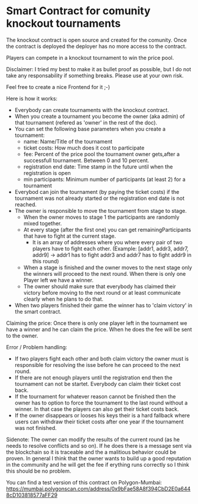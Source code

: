 # Smart Contract for comunity knockout tournaments

The knockout contract is open source and created for the comunity. Once the contract is deployed the deployer has no more access to the contract. 

Players can compete in a knockout tournament to win the price pool. 

Disclaimer: I tried my best to make it as bullet proof as possible, but I do not take any responsability if something breaks. Please use at your own risk. 

Feel free to create a nice Frontend for it ;-)

Here is how it works:
- Everybody can create tournaments with the knockout contract. 
- When you create a tournament you become the owner (aka admin) of that tournament (refered as 'owner' in the rest of the doc). 
- You can set the following base parameters when you create a tournament:
  - name: Name/Title of the tournament
  - ticket costs: How much does it cost to participate 
  - fee: Percent of the price pool the tournament owner gets,after a successfull tournament. Between 0 and 10 percent. 
  - registration end date: Time stamp in the future until when the registration is open
  - min participants: Minimum number of participants (at least 2) for a tournament
- Everybod can join the tournament (by paying the ticket costs) if the tournament was not already started or the registration end date is not reached.
- The owner is responsible to move the tournament from stage to stage.
  - When the owner moves to stage 1 the participants are randomly mixed together. 
  - At every stage (after the first one) you can get remainingParticipants that have to fight at the current stage.
    - It is an array of addresses where you where every pair of two players have to fight each other. (Example: [addr1, addr3, addr7, addr9] -> addr1 has to fight addr3 and addr7 has to fight addr9 in this round)
  - When a stage is finished and the owner moves to the next stage only the winners will proceed to the next round. When there is only one Player left we have a winner. 
  - The owner should make sure that everybody has claimed their victory before moving to the next round or at least communicate clearly when he plans to do that. 
- When two players finished their game the winner has to 'claim victory' in the smart contract. 

Claiming the price:
Once there is only one player left in the tournament we have a winner and he can claim the price. When he does the fee will be sent to the owner. 

Error / Problem handling:
- If two players fight each other and both claim victory the owner must is responsible for resolving the isse before he can proceed to the next round. 
- If there are not enough players until the registration end then the tournament can not be startet. Everybody can claim their ticket cost back. 
- If the tournament for whatever reason cannot be finished then the owner has to option to force the tournament to the last round without a winner. In that case the players can also get their ticket costs back. 
- If the owner disappears or looses his keys their is a hard fallback where users can withdraw their ticket costs after one year if the tournament was not finished.

Sidenote: The owner can modify the results of the current round (as he needs to resolve conflicts and so on). If he does there is a message sent via the blockchain so it is traceable and the a malitious behavior could be proven. In general I think that the owner wants to build up a good reputation in the community and he will get the fee if erything runs correctly so I think this should be no problem. 


You can find a test version of this contract on Polygon-Mumbai: https://mumbai.polygonscan.com/address/0x9bFae58A8f394CbD2E0a6448cD103818577aFF29